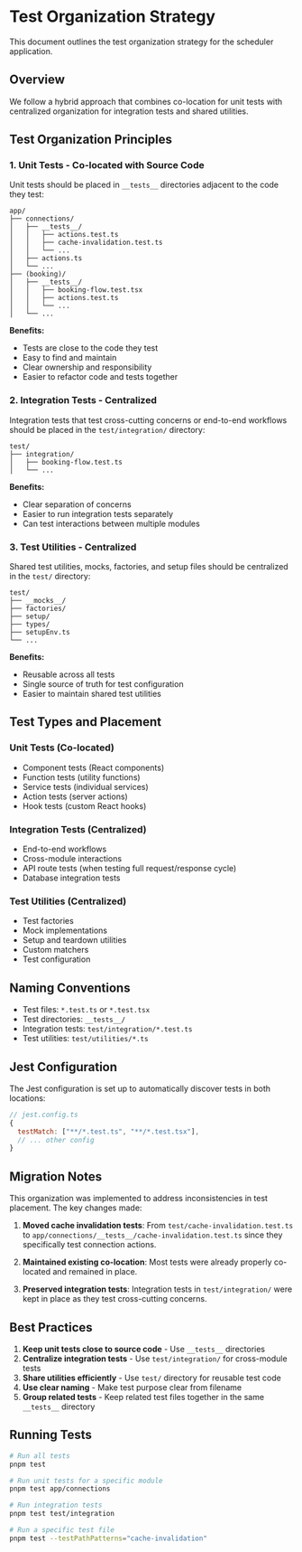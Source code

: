 # Test Organization Strategy

This document outlines the test organization strategy for the scheduler application.

## Overview

We follow a hybrid approach that combines co-location for unit tests with centralized organization for integration tests and shared utilities.

## Test Organization Principles

### 1. Unit Tests - Co-located with Source Code

Unit tests should be placed in `__tests__` directories adjacent to the code they test:

```
app/
├── connections/
│   ├── __tests__/
│   │   ├── actions.test.ts
│   │   ├── cache-invalidation.test.ts
│   │   └── ...
│   ├── actions.ts
│   └── ...
├── (booking)/
│   ├── __tests__/
│   │   ├── booking-flow.test.tsx
│   │   ├── actions.test.ts
│   │   └── ...
│   └── ...
```

**Benefits:**

- Tests are close to the code they test
- Easy to find and maintain
- Clear ownership and responsibility
- Easier to refactor code and tests together

### 2. Integration Tests - Centralized

Integration tests that test cross-cutting concerns or end-to-end workflows should be placed in the `test/integration/` directory:

```
test/
├── integration/
│   ├── booking-flow.test.ts
│   └── ...
```

**Benefits:**

- Clear separation of concerns
- Easier to run integration tests separately
- Can test interactions between multiple modules

### 3. Test Utilities - Centralized

Shared test utilities, mocks, factories, and setup files should be centralized in the `test/` directory:

```
test/
├── __mocks__/
├── factories/
├── setup/
├── types/
├── setupEnv.ts
└── ...
```

**Benefits:**

- Reusable across all tests
- Single source of truth for test configuration
- Easier to maintain shared test utilities

## Test Types and Placement

### Unit Tests (Co-located)

- Component tests (React components)
- Function tests (utility functions)
- Service tests (individual services)
- Action tests (server actions)
- Hook tests (custom React hooks)

### Integration Tests (Centralized)

- End-to-end workflows
- Cross-module interactions
- API route tests (when testing full request/response cycle)
- Database integration tests

### Test Utilities (Centralized)

- Test factories
- Mock implementations
- Setup and teardown utilities
- Custom matchers
- Test configuration

## Naming Conventions

- Test files: `*.test.ts` or `*.test.tsx`
- Test directories: `__tests__/`
- Integration tests: `test/integration/*.test.ts`
- Test utilities: `test/utilities/*.ts`

## Jest Configuration

The Jest configuration is set up to automatically discover tests in both locations:

```javascript
// jest.config.ts
{
  testMatch: ["**/*.test.ts", "**/*.test.tsx"],
  // ... other config
}
```

## Migration Notes

This organization was implemented to address inconsistencies in test placement. The key changes made:

1. **Moved cache invalidation tests**: From `test/cache-invalidation.test.ts` to `app/connections/__tests__/cache-invalidation.test.ts` since they specifically test connection actions.

2. **Maintained existing co-location**: Most tests were already properly co-located and remained in place.

3. **Preserved integration tests**: Integration tests in `test/integration/` were kept in place as they test cross-cutting concerns.

## Best Practices

1. **Keep unit tests close to source code** - Use `__tests__` directories
2. **Centralize integration tests** - Use `test/integration/` for cross-module tests
3. **Share utilities efficiently** - Use `test/` directory for reusable test code
4. **Use clear naming** - Make test purpose clear from filename
5. **Group related tests** - Keep related test files together in the same `__tests__` directory

## Running Tests

```bash
# Run all tests
pnpm test

# Run unit tests for a specific module
pnpm test app/connections

# Run integration tests
pnpm test test/integration

# Run a specific test file
pnpm test --testPathPatterns="cache-invalidation"
```
